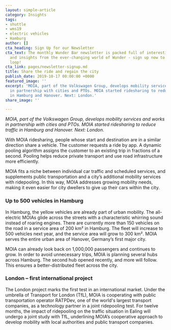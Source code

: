 ```yaml
---
layout: simple-article
category: Insights
tags:
- shuttle
- wms19
- electric vehicles
- Hamburg
author: []
cta_heading: Sign Up for our Newsletter
cta_text: The monthly Wunder Bar newsletter is packed full of interesting news, updates
  and insights from the ever-changing world of Wunder - sign up now to stay in the
  loop!
cta_link: pages/newsletter-signup.md
title: Share the ride and regain the city
publish_date: 2019-10-17 00:00:00 +0000
featured_image: ''
excerpt: 'MOIA, part of the Volkswagen Group, develops mobility services and works
  in partnership with cities and PTOs. MOIA started ridesharing to reduce traffic
  in Hamburg and Hanover. Next: London.'
share_image: ''

---
```

_MOIA, part of the Volkswagen Group, develops mobility services and works in partnership with cities and PTOs. MOIA started ridesharing to reduce traffic in Hamburg and Hanover. Next: London._

With MOIA ridesharing, people whose start and destination are in a similar direction share a vehicle. The customer requests a ride by app. A dynamic pooling algorithm assigns the customer to an existing trip in fractions of a second. Pooling helps reduce private transport and use road infrastructure more efficiently.

MOIA fits a niche between individual car traffic and scheduled services, and supplements public transportation and a city’s additional mobility services with ridepooling. In this way, MOIA addresses growing mobility needs, making it even easier for city dwellers to give up their cars within the city.

### **Up to 500 vehicles in Hamburg**

In Hamburg, the yellow vehicles are already part of urban mobility. The all-electric MOIAs glide across the streets with a characteristic whirring sound instead of roaring engines. There are currently more than 150 vehicles on the road in a service area of 200 km² in Hamburg. The fleet will increase to 500 vehicles next year, and the service area will grow to 300 km². MOIA serves the entire urban area of Hanover, Germany’s first major city.

MOIA can already look back on 1,000,000 passengers and continues to grow. In order to avoid unnecessary trips, MOIA is planning several hubs across Hamburg. The second hub opened recently, and more will follow. This ensures a better-distributed fleet across the city.

### **London – first international project**

The London project marks the first test in an international market. Under the umbrella of Transport for London (TfL), MOIA is cooperating with public transportation operator RATPDev, one of the world's largest transport companies, as a technology partner in a joint ridepooling test. For twelve months, the impact of ridepooling on the traffic situation in Ealing will undergo a joint study with TfL, underlining MOIA’s cooperative approach to develop mobility with local authorities and public transport companies.